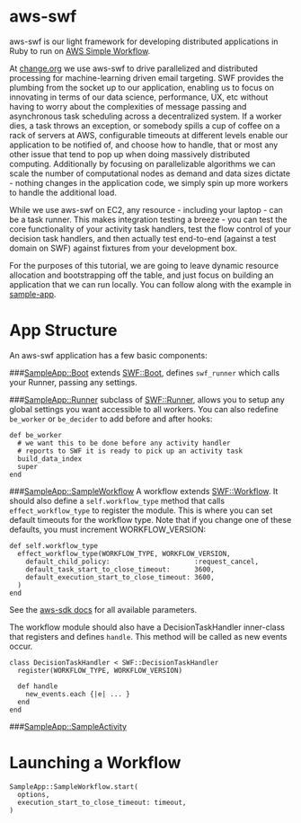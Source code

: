 aws-swf
==========

aws-swf is our light framework for developing distributed applications in Ruby to run on [AWS Simple Workflow](http://aws.amazon.com/swf/).

At [change.org](http://www.change.org) we use aws-swf to drive parallelized and distributed processing for machine-learning driven email targeting. SWF provides the plumbing from the socket up to our application, enabling us to focus on innovating in terms of our data science, performance, UX, etc without having to worry about the complexities of message passing and asynchronous task scheduling across a decentralized system. If a worker dies, a task throws an exception, or somebody spills a cup of coffee on a rack of servers at AWS, configurable timeouts at different levels enable our application to be notified of, and choose how to handle, that or most any other issue that tend to pop up when doing massively distributed computing. Additionally by focusing on parallelizable algorithms we can scale the number of computational nodes as demand and data sizes dictate - nothing changes in the application code, we simply spin up more workers to handle the additional load.

While we use aws-swf on EC2, any resource - including your laptop - can be a task runner. This makes integration testing a breeze - you can test the core functionality of your activity task handlers, test the flow control of your decision task handlers, and then actually test end-to-end (against a test domain on SWF) against fixtures from your development box.

For the purposes of this tutorial, we are going to leave dynamic resource allocation and bootstrapping off the table, and just focus on building an application that we can run locally. You can follow along with the example in [sample-app](sample-app/).


App Structure
=========
An aws-swf application has a few basic components:


###[SampleApp::Boot](sample-app/lib/boot.rb)
extends [SWF::Boot](lib/swf/boot.rb), defines `swf_runner` which calls your Runner, passing any settings.

###[SampleApp::Runner](sample-app/lib/runner.rb)
subclass of [SWF::Runner](lib/swf/runner.rb), allows you to setup any global settings you want accessible to all workers. You can also redefine `be_worker` or `be_decider` to add before and after hooks:

```
def be_worker
  # we want this to be done before any activity handler
  # reports to SWF it is ready to pick up an activity task
  build_data_index
  super
end
```

###[SampleApp::SampleWorkflow](sample-app/lib/sample_workflow.rb)
A workflow extends [SWF::Workflow](lib/workflows.rb). It should also define a `self.workflow_type` method that calls `effect_workflow_type` to register the module. This is where you can set default timeouts for the workflow type. Note that if you change one of these defaults, you must increment WORKFLOW_VERSION:

```
def self.workflow_type
  effect_workflow_type(WORKFLOW_TYPE, WORKFLOW_VERSION,
    default_child_policy:                     :request_cancel,
    default_task_start_to_close_timeout:      3600,
    default_execution_start_to_close_timeout: 3600,
  )
end
```
See the [aws-sdk docs](http://docs.aws.amazon.com/AWSRubySDK/latest/AWS/SimpleWorkflow/WorkflowType.html) for all available parameters.


The workflow module should also have a DecisionTaskHandler inner-class that registers and defines `handle`. This method will be called as new events occur.

```
class DecisionTaskHandler < SWF::DecisionTaskHandler
  register(WORKFLOW_TYPE, WORKFLOW_VERSION)

  def handle
    new_events.each {|e| ... }
  end
end
```

###[SampleApp::SampleActivity](sample-app/lib/sample_activity.rb)

Launching a Workflow
=====================

```
SampleApp::SampleWorkflow.start(
  options,
  execution_start_to_close_timeout: timeout,
)
```

